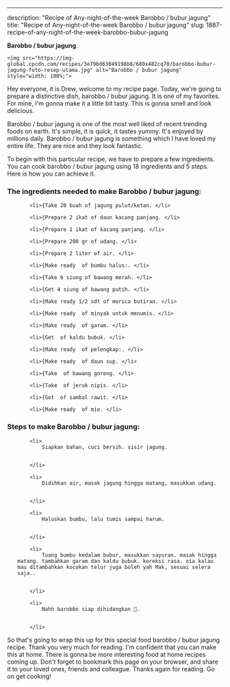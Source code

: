 ---
description: "Recipe of Any-night-of-the-week Barobbo / bubur jagung"
title: "Recipe of Any-night-of-the-week Barobbo / bubur jagung"
slug: 1887-recipe-of-any-night-of-the-week-barobbo-bubur-jagung

<p>
	<strong>Barobbo / bubur jagung</strong>. 
	
</p>
<p>
	
	<img src="https://img-global.cpcdn.com/recipes/3e79bd63049198b8/680x482cq70/barobbo-bubur-jagung-foto-resep-utama.jpg" alt="Barobbo / bubur jagung" style="width: 100%;">
	
	
</p>
<p>
	Hey everyone, it is Drew, welcome to my recipe page. Today, we're going to prepare a distinctive dish, barobbo / bubur jagung. It is one of my favorites. For mine, I'm gonna make it a little bit tasty. This is gonna smell and look delicious.
</p>
	
<p>
	Barobbo / bubur jagung is one of the most well liked of recent trending foods on earth. It's simple, it is quick, it tastes yummy. It's enjoyed by millions daily. Barobbo / bubur jagung is something which I have loved my entire life. They are nice and they look fantastic.
</p>
<p>
	
</p>

<p>
To begin with this particular recipe, we have to prepare a few ingredients. You can cook barobbo / bubur jagung using 18 ingredients and 5 steps. Here is how you can achieve it.
</p>

<h3>The ingredients needed to make Barobbo / bubur jagung:</h3>

<ol>
	
		<li>{Take 20 buah of jagung pulut/ketan. </li>
	
		<li>{Prepare 2 ikat of daun kacang panjang. </li>
	
		<li>{Prepare 1 ikat of kacang panjang. </li>
	
		<li>{Prepare 200 gr of udang. </li>
	
		<li>{Prepare 2 liter of air. </li>
	
		<li>{Make ready  of bumbu halus:. </li>
	
		<li>{Take 6 siung of bawang merah. </li>
	
		<li>{Get 4 siung of bawang putih. </li>
	
		<li>{Make ready 1/2 sdt of merica butiran. </li>
	
		<li>{Make ready  of minyak untuk menumis. </li>
	
		<li>{Make ready  of garam. </li>
	
		<li>{Get  of kaldu bubuk. </li>
	
		<li>{Make ready  of pelengkap:. </li>
	
		<li>{Make ready  of daun sup. </li>
	
		<li>{Take  of bawang goreng. </li>
	
		<li>{Take  of jeruk nipis. </li>
	
		<li>{Get  of sambal rawit. </li>
	
		<li>{Make ready  of mie. </li>
	
</ol>
<p>
	
</p>

<h3>Steps to make Barobbo / bubur jagung:</h3>

<ol>
	
		<li>
			Siapkan bahan, cuci bersih. sisir jagung.
			
			
		</li>
	
		<li>
			Didihkan air, masak jagung hingga matang, masukkan udang.
			
			
		</li>
	
		<li>
			Haluskan bumbu, lalu tumis sampai harum.
			
			
		</li>
	
		<li>
			Tuang bumbu kedalam bubur, masukkan sayuran. masak hingga matang. tambahkan garam dan kaldu bubuk. koreksi rasa. oia kalau mau ditambahkan kocokan telur juga boleh yah Mak, sesuai selera saja..
			
			
		</li>
	
		<li>
			Nahh barobbo siap dihidangkan 🥰.
			
			
		</li>
	
</ol>

<p>
	
</p>

<p>
	So that's going to wrap this up for this special food barobbo / bubur jagung recipe. Thank you very much for reading. I'm confident that you can make this at home. There is gonna be more interesting food at home recipes coming up. Don't forget to bookmark this page on your browser, and share it to your loved ones, friends and colleague. Thanks again for reading. Go on get cooking!
</p>
